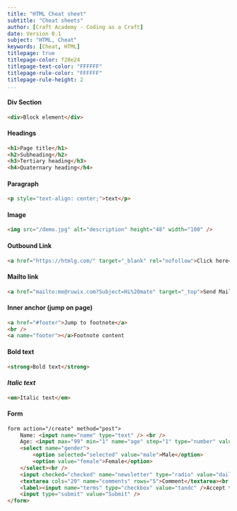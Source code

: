 ```yaml
---
title: "HTML Cheat sheet"
subtitle: "Cheat sheets"
author: [Craft Academy - Coding as a Craft]
date: Version 0.1
subject: "HTML, Cheat"
keywords: [Cheat, HTML]
titlepage: true
titlepage-color: f28e24
titlepage-text-color: "FFFFFF"
titlepage-rule-color: "FFFFFF"
titlepage-rule-height: 2
...
```


#### Div Section
```html
<div>Block element</div>
```
#### Headings
```html
<h1>Page title</h1>
<h2>Subheading</h2>
<h3>Tertiary heading</h3>
<h4>Quaternary heading</h4>
```
#### Paragraph
```html
<p style="text-align: center;">text</p>
```
#### Image
```html
<img src="/demo.jpg" alt="description" height="48" width="100" />
```
#### Outbound Link
```html
<a href="https://htmlg.com/" target="_blank" rel="nofollow">Click here</a>
```
#### Mailto link
```html
<a href="mailto:me@ruwix.com?Subject=Hi%20mate" target="_top">Send Mail</a>
```
#### Inner anchor (jump on page)
```html
<a href="#footer">Jump to footnote</a>
<br />
<a name="footer"></a>Footnote content
```
#### Bold text
```html
<strong>Bold text</strong>
```
#### <em>Italic text</em>
```html
<em>Italic text</em>
```
#### Form
```html
form action="/create" method="post">
    Name: <input name="name" type="text" /> <br />
    Age: <input max="99" min="1" name="age" step="1" type="number" value="18" /> <br />
    <select name="gender">
        <option selected="selected" value="male">Male</option>
        <option value="female">Female</option>
    </select><br />
    <input checked="checked" name="newsletter" type="radio" value="daily" /> Daily <input name="newsletter" type="radio" value="weekly" /> Weekly<br />
    <textarea cols="20" name="comments" rows="5">Comment</textarea><br />
    <label><input name="terms" type="checkbox" value="tandc" />Accept terms</label> <br />
    <input type="submit" value="Submit" />
</form>
```
